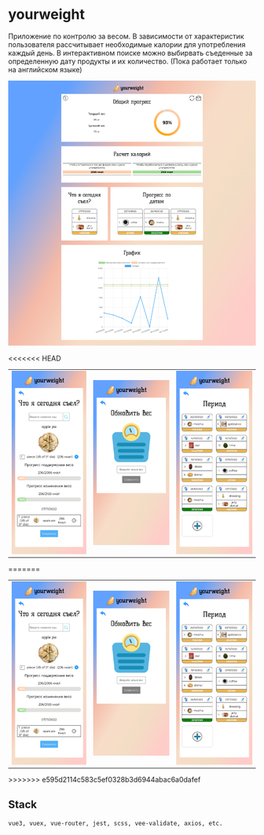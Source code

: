 # yourweight

Приложение по контролю за весом.
В зависимости от характеристик пользователя рассчитывает необходимые калории для употребления каждый день. В интерактивном поиске можно выбирвать съеденные за определенную дату продукты и их количество. (Пока работает только на английском языке)

![preview](/screenshots/fullpage.png)

<<<<<<< HEAD
<div align="center">
    <table>
    <tr>
        <td><img width="200" src="/screenshots/eated-phone.png"/></td>
        <td><img width="204.3" src="/screenshots/weight-phone.png"/></td>
        <td><img width="204.3" src="/screenshots/period-phone.png"/></td>
    </tr>
    </table>
</div>
=======
<table>
<tr>
<td><img width="200" src="/screenshots/eated-phone.png"/></td>
<td><img width="204.3" src="/screenshots/weight-phone.png"/></td>
<td><img width="204.3" src="/screenshots/period-phone.png"/></td>
</tr>
</table>
>>>>>>> e595d2114c583c5ef0328b3d6944abac6a0dafef

## Stack

    vue3, vuex, vue-router, jest, scss, vee-validate, axios, etc.
